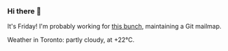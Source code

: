 ### Hi there :wave:

It's Friday! I'm probably working for [this bunch](https://github.com/kohofinancial), maintaining a Git mailmap.

Weather in Toronto: partly cloudy, at +22°C.

